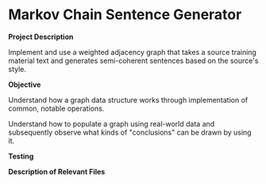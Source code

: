 # Markov Chain Sentence Generator

**Project Description**

Implement and use a weighted adjacency graph that takes a source training material text and generates semi-coherent sentences based on the source's style.

**Objective**

Understand how a graph data structure works through implementation of common, notable operations.

Understand how to populate a graph using real-world data and subsequently observe what kinds of "conclusions" can be drawn by using it.

**Testing**



**Description of Relevant Files**


